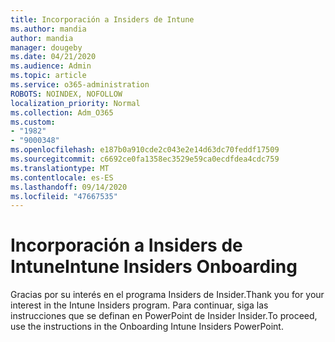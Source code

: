 ```yaml
---
title: Incorporación a Insiders de Intune
ms.author: mandia
author: mandia
manager: dougeby
ms.date: 04/21/2020
ms.audience: Admin
ms.topic: article
ms.service: o365-administration
ROBOTS: NOINDEX, NOFOLLOW
localization_priority: Normal
ms.collection: Adm_O365
ms.custom:
- "1982"
- "9000348"
ms.openlocfilehash: e187b0a910cde2c043e2e14d63dc70feddf17509
ms.sourcegitcommit: c6692ce0fa1358ec3529e59ca0ecdfdea4cdc759
ms.translationtype: MT
ms.contentlocale: es-ES
ms.lasthandoff: 09/14/2020
ms.locfileid: "47667535"
---
```

# <a name="intune-insiders-onboarding"></a><span data-ttu-id="a743c-102">Incorporación a Insiders de Intune</span><span class="sxs-lookup"><span data-stu-id="a743c-102">Intune Insiders Onboarding</span></span>

<span data-ttu-id="a743c-103">Gracias por su interés en el programa Insiders de Insider.</span><span class="sxs-lookup"><span data-stu-id="a743c-103">Thank you for your interest in the Intune Insiders program.</span></span> <span data-ttu-id="a743c-104">Para continuar, siga las instrucciones que se definan en PowerPoint de Insider Insider.</span><span class="sxs-lookup"><span data-stu-id="a743c-104">To proceed, use the instructions in the Onboarding Intune Insiders PowerPoint.</span></span>
